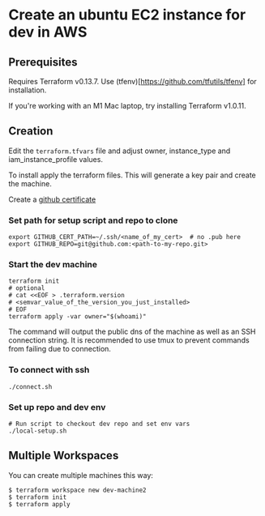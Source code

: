 # Create an ubuntu EC2 instance for dev in AWS 

## Prerequisites 
Requires Terraform v0.13.7. Use (tfenv)[https://github.com/tfutils/tfenv] for installation.

If you're working with an M1 Mac laptop, try installing Terraform v1.0.11.

## Creation
Edit the `terraform.tfvars` file and adjust owner, instance_type and iam_instance_profile values.

To install apply the terraform files. This will generate a key pair and create the machine.

Create a [github certificate](https://docs.github.com/en/enterprise-server@3.2/authentication/connecting-to-github-with-ssh/generating-a-new-ssh-key-and-adding-it-to-the-ssh-agent)

### Set path for setup script and repo to clone

``` shell
export GITHUB_CERT_PATH=~/.ssh/<name_of_my_cert>  # no .pub here
export GITHUB_REPO=git@github.com:<path-to-my-repo.git>
```

### Start the dev machine

``` shell
terraform init
# optional
# cat <<EOF > .terraform.version
# <semvar_value_of_the_version_you_just_installed>
# EOF
terraform apply -var owner="$(whoami)"
```

The command will output the public dns of the machine as well as an SSH connection string. It is recommended to use tmux to prevent commands from failing due to connection.

### To connect with ssh

``` shell
./connect.sh
```

### Set up repo and dev env

``` shell
# Run script to checkout dev repo and set env vars
./local-setup.sh
```

## Multiple Workspaces
You can create multiple machines this way:

```
$ terraform workspace new dev-machine2
$ terraform init
$ terraform apply
```
